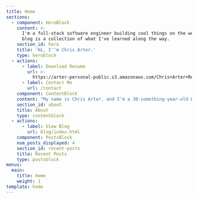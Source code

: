 ```yaml
---
title: Home
sections:
  - component: HeroBlock
    content: >-
      I'm a full-stack software engineer building cool things on the web. This
      blog is a collection of what I've learned along the way.
    section_id: hero
    title: 'Hi, I''m Chris Arter.'
    type: heroblock
  - actions:
      - label: Download Resume
        url: >-
          https://arter-personal-public.s3.amazonaws.com/Chris+Arter+Resume+2020.pdf
      - label: Contact Me
        url: /contact
    component: ContentBlock
    content: "My name is Chris Arter, and I'm a 30-something-year-old Web Application Developer from sunny Florida \U0001F334. I (mostly) build with Laravel, VueJS & NodeJS."
    section_id: about
    title: About
    type: contentblock
  - actions:
      - label: View Blog
        url: blog/index.html
    component: PostsBlock
    num_posts_displayed: 4
    section_id: recent-posts
    title: Recent Posts
    type: postsblock
menus:
  main:
    title: Home
    weight: 1
template: home
---
```


